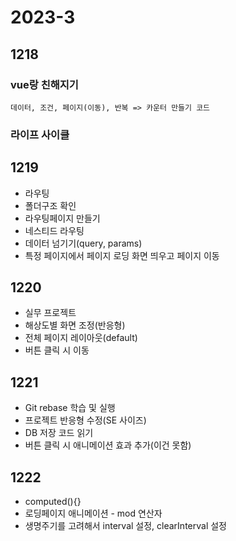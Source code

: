 # 2023-3
## 1218
### vue랑 친해지기
```
데이터, 조건, 페이지(이동), 반복 => 카운터 만들기 코드
```
### 라이프 사이클
## 1219
- 라우팅
- 폴더구조 확인
- 라우팅페이지 만들기
- 네스티드 라우팅
- 데이터 넘기기(query, params)
- 특정 페이지에서 페이지 로딩 화면 띄우고 페이지 이동
## 1220
- 실무 프로젝트
- 해상도별 화면 조정(반응형)
- 전체 페이지 레이아웃(default)
- 버튼 클릭 시 이동
## 1221
- Git rebase 학습 및 실행
- 프로젝트 반응형 수정(SE 사이즈)
- DB 저장 코드 읽기
- 버튼 클릭 시 애니메이션 효과 추가(이건 못함)
## 1222
- computed(){}
- 로딩페이지 애니메이션 - mod 연산자
- 생명주기를 고려해서 interval 설정, clearInterval 설정